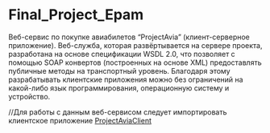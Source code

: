 # Final_Project_Epam


Веб-сервис по покупке авиабилетов “ProjectAvia” (клиент-серверное приложение). Веб-служба, которая развёртывается на сервере проекта, разработана на основе спецификации WSDL 2.0, что позволяет с помощью SOAP конвертов (построенных на основе XML) предоставлять публичные методы на транспортный уровень. Благодаря этому разрабатывать клиентские приложения можно без ограничений на какой-либо язык программирования, операционную систему и устройство.

//Для работы с данным веб-сервисом следует импортировать клиентское приложение [ProjectAviaClient](https://github.com/okeyGoogle/ProjectAviaClient)
